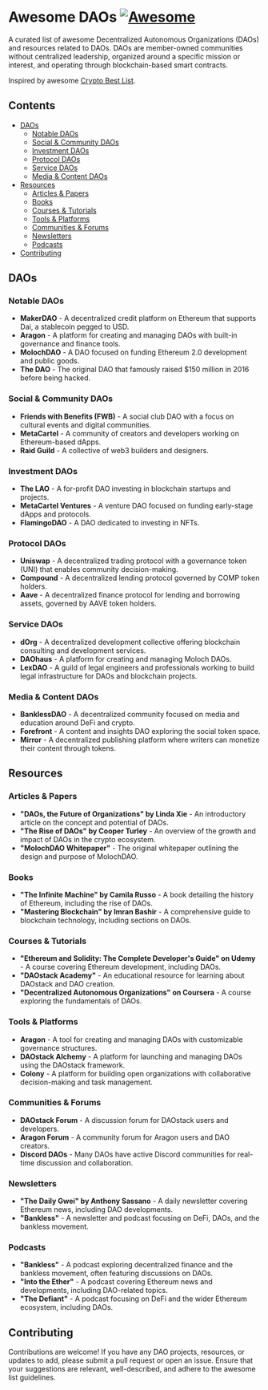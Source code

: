 # Awesome DAOs [![Awesome](https://awesome.re/badge-flat.svg)](https://awesome.re)

A curated list of awesome Decentralized Autonomous Organizations (DAOs) and resources related to DAOs. DAOs are member-owned communities without centralized leadership, organized around a specific mission or interest, and operating through blockchain-based smart contracts.

Inspired by awesome [Crypto Best List](https://cryptobestlist.com/category/dao/).

## Contents

- [DAOs](#daos)
  - [Notable DAOs](#notable-daos)
  - [Social & Community DAOs](#social--community-daos)
  - [Investment DAOs](#investment-daos)
  - [Protocol DAOs](#protocol-daos)
  - [Service DAOs](#service-daos)
  - [Media & Content DAOs](#media--content-daos)
- [Resources](#resources)
  - [Articles & Papers](#articles--papers)
  - [Books](#books)
  - [Courses & Tutorials](#courses--tutorials)
  - [Tools & Platforms](#tools--platforms)
  - [Communities & Forums](#communities--forums)
  - [Newsletters](#newsletters)
  - [Podcasts](#podcasts)
- [Contributing](#contributing)

## DAOs

### Notable DAOs

- **MakerDAO** - A decentralized credit platform on Ethereum that supports Dai, a stablecoin pegged to USD.
- **Aragon** - A platform for creating and managing DAOs with built-in governance and finance tools.
- **MolochDAO** - A DAO focused on funding Ethereum 2.0 development and public goods.
- **The DAO** - The original DAO that famously raised $150 million in 2016 before being hacked.

### Social & Community DAOs

- **Friends with Benefits (FWB)** - A social club DAO with a focus on cultural events and digital communities.
- **MetaCartel** - A community of creators and developers working on Ethereum-based dApps.
- **Raid Guild** - A collective of web3 builders and designers.

### Investment DAOs

- **The LAO** - A for-profit DAO investing in blockchain startups and projects.
- **MetaCartel Ventures** - A venture DAO focused on funding early-stage dApps and protocols.
- **FlamingoDAO** - A DAO dedicated to investing in NFTs.

### Protocol DAOs

- **Uniswap** - A decentralized trading protocol with a governance token (UNI) that enables community decision-making.
- **Compound** - A decentralized lending protocol governed by COMP token holders.
- **Aave** - A decentralized finance protocol for lending and borrowing assets, governed by AAVE token holders.

### Service DAOs

- **dOrg** - A decentralized development collective offering blockchain consulting and development services.
- **DAOhaus** - A platform for creating and managing Moloch DAOs.
- **LexDAO** - A guild of legal engineers and professionals working to build legal infrastructure for DAOs and blockchain projects.

### Media & Content DAOs

- **BanklessDAO** - A decentralized community focused on media and education around DeFi and crypto.
- **Forefront** - A content and insights DAO exploring the social token space.
- **Mirror** - A decentralized publishing platform where writers can monetize their content through tokens.

## Resources

### Articles & Papers

- **"DAOs, the Future of Organizations" by Linda Xie** - An introductory article on the concept and potential of DAOs.
- **"The Rise of DAOs" by Cooper Turley** - An overview of the growth and impact of DAOs in the crypto ecosystem.
- **"MolochDAO Whitepaper"** - The original whitepaper outlining the design and purpose of MolochDAO.

### Books

- **"The Infinite Machine" by Camila Russo** - A book detailing the history of Ethereum, including the rise of DAOs.
- **"Mastering Blockchain" by Imran Bashir** - A comprehensive guide to blockchain technology, including sections on DAOs.

### Courses & Tutorials

- **"Ethereum and Solidity: The Complete Developer's Guide" on Udemy** - A course covering Ethereum development, including DAOs.
- **"DAOstack Academy"** - An educational resource for learning about DAOstack and DAO creation.
- **"Decentralized Autonomous Organizations" on Coursera** - A course exploring the fundamentals of DAOs.

### Tools & Platforms

- **Aragon** - A tool for creating and managing DAOs with customizable governance structures.
- **DAOstack Alchemy** - A platform for launching and managing DAOs using the DAOstack framework.
- **Colony** - A platform for building open organizations with collaborative decision-making and task management.

### Communities & Forums

- **DAOstack Forum** - A discussion forum for DAOstack users and developers.
- **Aragon Forum** - A community forum for Aragon users and DAO creators.
- **Discord DAOs** - Many DAOs have active Discord communities for real-time discussion and collaboration.

### Newsletters

- **"The Daily Gwei" by Anthony Sassano** - A daily newsletter covering Ethereum news, including DAO developments.
- **"Bankless"** - A newsletter and podcast focusing on DeFi, DAOs, and the bankless movement.

### Podcasts

- **"Bankless"** - A podcast exploring decentralized finance and the bankless movement, often featuring discussions on DAOs.
- **"Into the Ether"** - A podcast covering Ethereum news and developments, including DAO-related topics.
- **"The Defiant"** - A podcast focusing on DeFi and the wider Ethereum ecosystem, including DAOs.

## Contributing

Contributions are welcome! If you have any DAO projects, resources, or updates to add, please submit a pull request or open an issue. Ensure that your suggestions are relevant, well-described, and adhere to the awesome list guidelines.
